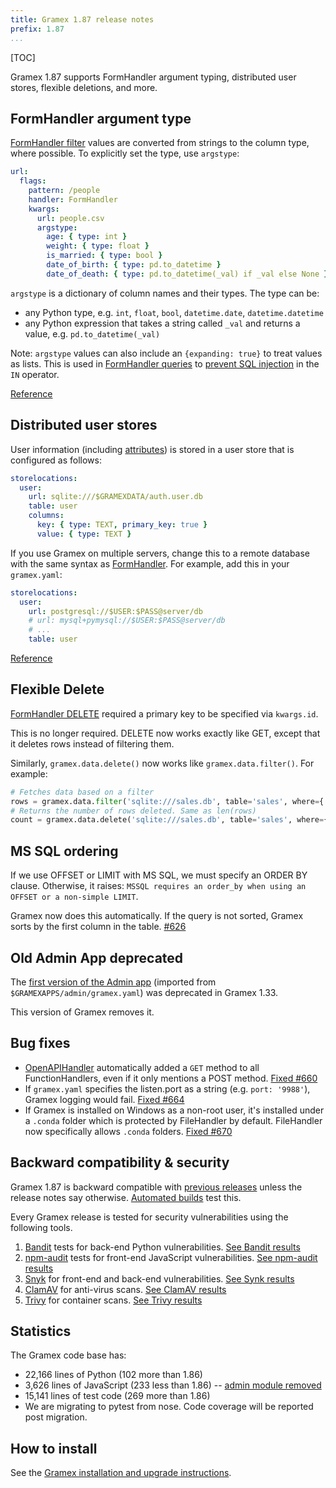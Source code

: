 ```yaml
---
title: Gramex 1.87 release notes
prefix: 1.87
...
```


[TOC]

Gramex 1.87 supports FormHandler argument typing, distributed user stores, flexible deletions, and more.

## FormHandler argument type

[FormHandler filter](../../formhandler/#formhandler-filters) values are converted from strings to the column type, where possible.
To explicitly set the type, use `argstype`:

```yaml
url:
  flags:
    pattern: /people
    handler: FormHandler
    kwargs:
      url: people.csv
      argstype:
        age: { type: int }
        weight: { type: float }
        is_married: { type: bool }
        date_of_birth: { type: pd.to_datetime }
        date_of_death: { type: pd.to_datetime(_val) if _val else None }
```

`argstype` is a dictionary of column names and their types. The type can be:

- any Python type, e.g. `int`, `float`, `bool`, `datetime.date`, `datetime.datetime`
- any Python expression that takes a string called `_val` and returns a value, e.g. `pd.to_datetime(_val)`

Note: `argstype` values can also include an `{expanding: true}` to treat values as lists.
This is used in [FormHandler queries](../../formhandler/#formhandler-query) to
[prevent SQL injection](../../formhandler/#preventing-sql-injection) in the `IN` operator.

[Reference](../../formhandler/#formahandler-argument-type)


## Distributed user stores

User information (including [attributes](../../auth/#user-attributes)) is stored in a user store that is configured as follows:

```yaml
storelocations:
  user:
    url: sqlite:///$GRAMEXDATA/auth.user.db
    table: user
    columns:
      key: { type: TEXT, primary_key: true }
      value: { type: TEXT }
```

If you use Gramex on multiple servers, change this to a remote database with the same syntax as
[FormHandler](../../formhandler/). For example, add this in your `gramex.yaml`:

```yaml
storelocations:
  user:
    url: postgresql://$USER:$PASS@server/db
    # url: mysql+pymysql://$USER:$PASS@server/db
    # ...
    table: user
```

[Reference](../../auth/#user-store)

## Flexible Delete

[FormHandler DELETE](../../formhandler/#formhandler-delete) required a primary key to be specified via `kwargs.id`.

This is no longer required. DELETE now works exactly like GET, except that it deletes rows instead of filtering them.

Similarly, `gramex.data.delete()` now works like `gramex.data.filter()`. For example:

```python
# Fetches data based on a filter
rows = gramex.data.filter('sqlite:///sales.db', table='sales', where={'city': 'Olso'})
# Returns the number of rows deleted. Same as len(rows)
count = gramex.data.delete('sqlite:///sales.db', table='sales', where={'city': 'Olso'})
```

## MS SQL ordering

If we use OFFSET or LIMIT with MS SQL, we must specify an ORDER BY clause. Otherwise, it raises:
`MSSQL requires an order_by when using an OFFSET or a non-simple LIMIT`.

Gramex now does this automatically. If the query is not sorted, Gramex sorts by the first
column in the table. [#626](https://github.com/gramener/gramex/issues/626)

## Old Admin App deprecated

The [first version of the Admin app](../../admin/#admin-page-old) (imported from `$GRAMEXAPPS/admin/gramex.yaml`) was deprecated in Gramex 1.33.

This version of Gramex removes it.

## Bug fixes

- [OpenAPIHandler](../../openapihandler/) automatically added a `GET` method to all FunctionHandlers, even if it only mentions a POST method. [Fixed #660](https://github.com/gramener/gramex/pull/660)
- If `gramex.yaml` specifies the listen.port as a string (e.g. `port: '9988'`), Gramex logging would fail. [Fixed #664](https://github.com/gramener/gramex/pull/664)
- If Gramex is installed on Windows as a non-root user, it's installed under a `.conda` folder which is protected by FileHandler by default. FileHandler now specifically allows `.conda` folders. [Fixed #670](https://github.com/gramener/gramex/pull/670)

## Backward compatibility & security

Gramex 1.87 is backward compatible with [previous releases](../) unless the release notes say otherwise.
[Automated builds](https://travis-ci.com/github/gramener/gramex/builds) test this.

Every Gramex release is tested for security vulnerabilities using the following tools.

1. [Bandit](https://bandit.readthedocs.io/) tests for back-end Python vulnerabilities.
   [See Bandit results](https://github.com/gramener/gramex/blob/master/reports/bandit.txt)
2. [npm-audit](https://docs.npmjs.com/cli/v6/commands/npm-audit) tests for front-end JavaScript vulnerabilities.
   [See npm-audit results](https://github.com/gramener/gramex/blob/master/reports/npm-audit.txt)
3. [Snyk](https://snyk.io/) for front-end and back-end vulnerabilities.
   [See Synk results](https://github.com/gramener/gramex/blob/master/reports/snyk.txt)
4. [ClamAV](https://www.clamav.net/) for anti-virus scans.
   [See ClamAV results](https://github.com/gramener/gramex/blob/master/reports/clamav.txt)
5. [Trivy](https://trivy.dev/) for container scans.
   [See Trivy results](https://github.com/gramener/gramex/blob/master/reports/trivy.txt)

## Statistics

The Gramex code base has:

- 22,166 lines of Python (102 more than 1.86)
- 3,626 lines of JavaScript (233 less than 1.86) -- [admin module removed](#old-admin-app-deprecated)
- 15,141 lines of test code (269 more than 1.86)
- We are migrating to pytest from nose. Code coverage will be reported post migration.

## How to install

See the [Gramex installation and upgrade instructions](../../install/).
